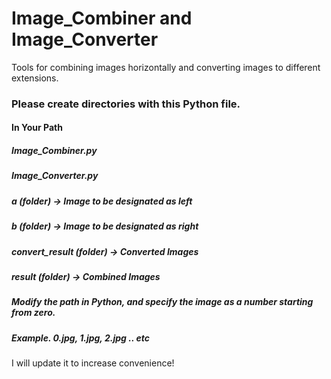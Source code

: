 # Image_Combiner and Image_Converter

Tools for combining images horizontally and converting images to different extensions.

### Please create directories with this Python file.

#### In Your Path

##### Image_Combiner.py
 
##### Image_Converter.py
  
##### a (folder) -> Image to be designated as left
  
##### b (folder) -> Image to be designated as right
  
##### convert_result (folder) -> Converted Images
  
##### result (folder) -> Combined Images

##### Modify the path in Python, and specify the image as a number starting from zero.
##### Example. 0.jpg, 1.jpg, 2.jpg .. etc

I will update it to increase convenience!
